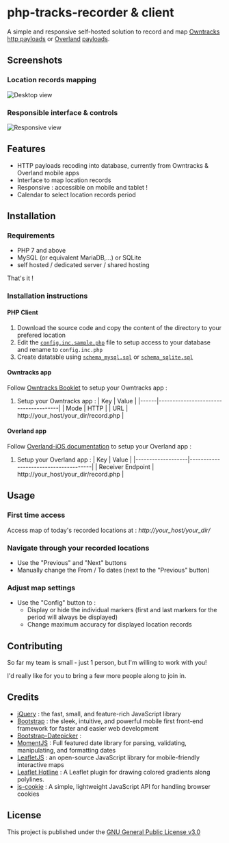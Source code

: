 # php-tracks-recorder & client

A simple and responsive self-hosted solution to record and map [Owntracks](https://owntracks.org/) [http payloads](http://owntracks.org/booklet/tech/http/) or [Overland](https://overland.p3k.app/) [payloads](https://github.com/aaronpk/Overland-iOS#api).

## Screenshots
### Location records mapping

![Desktop view](https://cloud.githubusercontent.com/assets/2725792/23558947/d27e3c2c-0035-11e7-87fa-bb8c929a8e2c.png)

### Responsible interface & controls

![Responsive view](https://cloud.githubusercontent.com/assets/2725792/23558838/5be76e94-0035-11e7-9d39-84f4e9760fb3.png)

## Features

* HTTP payloads recoding into database, currently from Owntracks & Overland mobile apps
* Interface to map location records
* Responsive : accessible on mobile and tablet !
* Calendar to select location records period

## Installation
### Requirements

* PHP 7 and above
* MySQL (or equivalent MariaDB,...) or SQLite
* self hosted / dedicated server / shared hosting

That's it !

### Installation instructions
#### PHP Client

1. Download the source code and copy the content of the directory to your prefered location
2. Edit the [`config.inc.sample.php`](./config.inc.sample.php) file to setup access to your database and rename to `config.inc.php`
3. Create datatable using [`schema_mysql.sql`](./sql/schema_mysql.sql) or [`schema_sqlite.sql`](./sql/schema_sqlite.sql)

#### Owntracks app

Follow [Owntracks Booklet](http://owntracks.org/booklet/features/settings/) to setup your Owntracks app :

1. Setup your Owntracks app :
   | Key  | Value                                |
   |------|--------------------------------------|
   | Mode | HTTP                                 |
   | URL  | http://your_host/your_dir/record.php |

#### Overland app
Follow [Overland-iOS documentation](https://github.com/aaronpk/Overland-iOS#settings) to setup your Overland app :

1. Setup your Overland app :
   | Key               | Value                                |
   |-------------------|--------------------------------------|
   | Receiver Endpoint | http://your_host/your_dir/record.php |

## Usage
### First time access

Access map of today's recorded locations at : _http://your_host/your_dir/_

### Navigate through your recorded locations

* Use the "Previous" and "Next" buttons
* Manually change the From / To dates (next to the "Previous" button)

### Adjust map settings

* Use the "Config" button to :
  * Display or hide the individual markers (first and last markers for the period will always be displayed)
  * Change maximum accuracy for displayed location records

## Contributing

So far my team is small - just 1 person, but I'm willing to work with you!

I'd really like for you to bring a few more people along to join in.

## Credits

* [jQuery](https://jquery.com/) : the fast, small, and feature-rich JavaScript library
* [Bootstrap](http://getbootstrap.com/) : the sleek, intuitive, and powerful mobile first front-end framework for faster and easier web development
* [Bootstrap-Datepicker](https://eonasdan.github.io/bootstrap-datetimepicker/) :
* [MomentJS](https://momentjs.com/) : Full featured date library for parsing, validating, manipulating, and formatting dates
* [LeafletJS](http://leafletjs.com/) : an open-source JavaScript library for mobile-friendly interactive maps
* [Leaflet Hotline](https://iosphere.github.io/Leaflet.hotline/) : A Leaflet plugin for drawing colored gradients along polylines.
* [js-cookie](https://github.com/js-cookie/js-cookie) : A simple, lightweight JavaScript API for handling browser cookies

## License

This project is published under the [GNU General Public License v3.0](https://www.gnu.org/licenses/gpl-3.0.txt)
